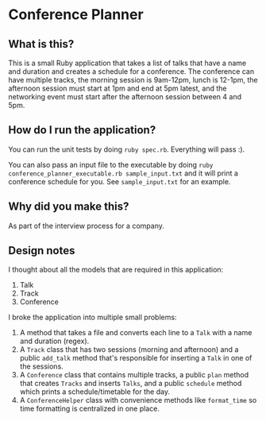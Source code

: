 # Conference Planner

## What is this?
This is a small Ruby application that takes a list of talks that have a name
and duration and creates a schedule for a conference. The conference can have
multiple tracks, the morning session is 9am-12pm, lunch is 12-1pm, the afternoon
session must start at 1pm and end at 5pm latest, and the networking event
must start after the afternoon session between 4 and 5pm.

## How do I run the application?
You can run the unit tests by doing `ruby spec.rb`. Everything will pass :).

You can also pass an input file to the executable by doing
`ruby conference_planner_executable.rb sample_input.txt` and it will print a
conference schedule for you. See `sample_input.txt` for an example.

## Why did you make this?
As part of the interview process for a company.

## Design notes
I thought about all the models that are required in this application:
1. Talk
2. Track
3. Conference

I broke the application into multiple small problems:
1. A method that takes a file and converts each line to a `Talk` with a name
and duration (regex).
2. A `Track` class that has two sessions (morning and afternoon) and a public
`add_talk` method that's responsible for inserting a `Talk` in one of the sessions.
3. A `Conference` class that contains multiple tracks, a public `plan` method that
creates `Tracks` and inserts `Talks`, and a public `schedule` method which prints
a schedule/timetable for the day.
4. A `ConferenceHelper` class with convenience methods like `format_time` so
time formatting is centralized in one place.
